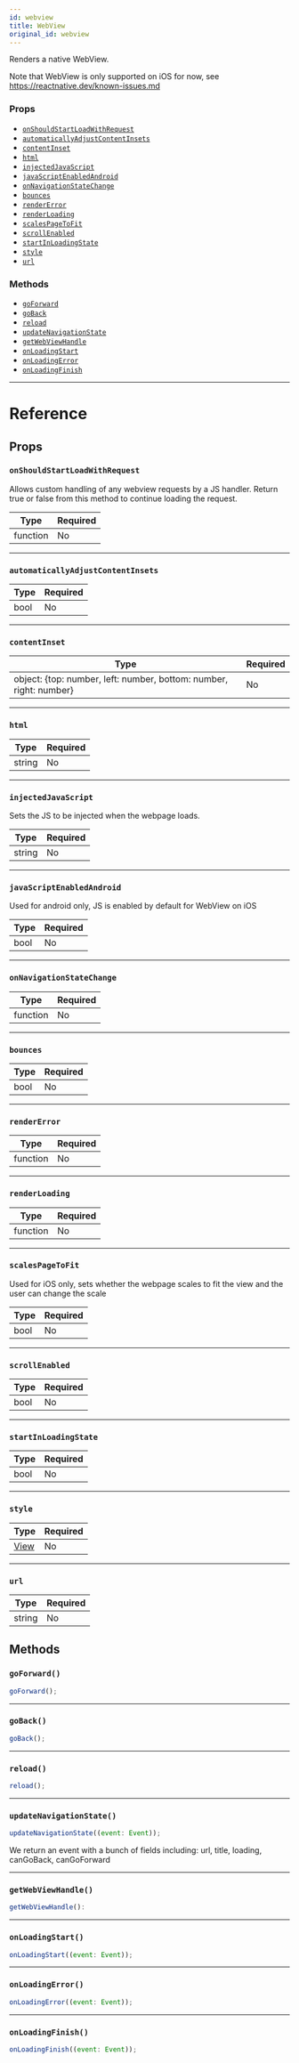 ```yaml
---
id: webview
title: WebView
original_id: webview
---
```


Renders a native WebView.

Note that WebView is only supported on iOS for now, see https://reactnative.dev/known-issues.md

### Props

- [`onShouldStartLoadWithRequest`](webview.md#onshouldstartloadwithrequest)
- [`automaticallyAdjustContentInsets`](webview.md#automaticallyadjustcontentinsets)
- [`contentInset`](webview.md#contentinset)
- [`html`](webview.md#html)
- [`injectedJavaScript`](webview.md#injectedjavascript)
- [`javaScriptEnabledAndroid`](webview.md#javascriptenabledandroid)
- [`onNavigationStateChange`](webview.md#onnavigationstatechange)
- [`bounces`](webview.md#bounces)
- [`renderError`](webview.md#rendererror)
- [`renderLoading`](webview.md#renderloading)
- [`scalesPageToFit`](webview.md#scalespagetofit)
- [`scrollEnabled`](webview.md#scrollenabled)
- [`startInLoadingState`](webview.md#startinloadingstate)
- [`style`](webview.md#style)
- [`url`](webview.md#url)

### Methods

- [`goForward`](webview.md#goforward)
- [`goBack`](webview.md#goback)
- [`reload`](webview.md#reload)
- [`updateNavigationState`](webview.md#updatenavigationstate)
- [`getWebViewHandle`](webview.md#getwebviewhandle)
- [`onLoadingStart`](webview.md#onloadingstart)
- [`onLoadingError`](webview.md#onloadingerror)
- [`onLoadingFinish`](webview.md#onloadingfinish)

---

# Reference

## Props

### `onShouldStartLoadWithRequest`

Allows custom handling of any webview requests by a JS handler. Return true or false from this method to continue loading the request.

| Type     | Required |
| -------- | -------- |
| function | No       |

---

### `automaticallyAdjustContentInsets`

| Type | Required |
| ---- | -------- |
| bool | No       |

---

### `contentInset`

| Type                                                               | Required |
| ------------------------------------------------------------------ | -------- |
| object: {top: number, left: number, bottom: number, right: number} | No       |

---

### `html`

| Type   | Required |
| ------ | -------- |
| string | No       |

---

### `injectedJavaScript`

Sets the JS to be injected when the webpage loads.

| Type   | Required |
| ------ | -------- |
| string | No       |

---

### `javaScriptEnabledAndroid`

Used for android only, JS is enabled by default for WebView on iOS

| Type | Required |
| ---- | -------- |
| bool | No       |

---

### `onNavigationStateChange`

| Type     | Required |
| -------- | -------- |
| function | No       |

---

### `bounces`

| Type | Required |
| ---- | -------- |
| bool | No       |

---

### `renderError`

| Type     | Required |
| -------- | -------- |
| function | No       |

---

### `renderLoading`

| Type     | Required |
| -------- | -------- |
| function | No       |

---

### `scalesPageToFit`

Used for iOS only, sets whether the webpage scales to fit the view and the user can change the scale

| Type | Required |
| ---- | -------- |
| bool | No       |

---

### `scrollEnabled`

| Type | Required |
| ---- | -------- |
| bool | No       |

---

### `startInLoadingState`

| Type | Required |
| ---- | -------- |
| bool | No       |

---

### `style`

| Type                  | Required |
| --------------------- | -------- |
| [View](view.md#style) | No       |

---

### `url`

| Type   | Required |
| ------ | -------- |
| string | No       |

## Methods

### `goForward()`

```jsx
goForward();
```

---

### `goBack()`

```jsx
goBack();
```

---

### `reload()`

```jsx
reload();
```

---

### `updateNavigationState()`

```jsx
updateNavigationState((event: Event));
```

We return an event with a bunch of fields including: url, title, loading, canGoBack, canGoForward

---

### `getWebViewHandle()`

```jsx
getWebViewHandle():
```

---

### `onLoadingStart()`

```jsx
onLoadingStart((event: Event));
```

---

### `onLoadingError()`

```jsx
onLoadingError((event: Event));
```

---

### `onLoadingFinish()`

```jsx
onLoadingFinish((event: Event));
```

